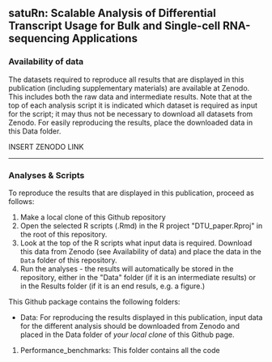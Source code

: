 ## satuRn: Scalable Analysis of Differential Transcript Usage for Bulk and Single-cell RNA-sequencing Applications

### Availability of data

The datasets required to reproduce all results that are displayed in this publication (including supplementary materials) are available at Zenodo. This includes both the raw data and intermediate results. Note that at the top of each analysis script it is indicated which dataset is required as input for the script; it may thus not be necessary to download all datasets from Zenodo. For easily reproducing the results, place the downloaded data in this Data folder.

INSERT ZENODO LINK

***

### Analyses & Scripts

To reproduce the results that are displayed in this publication, proceed as follows:

1. Make a local clone of this Github repository
2. Open the selected R scripts (.Rmd) in the R project "DTU_paper.Rproj" in the root of this repository.
3. Look at the top of the R scripts what input data is required. Download this data from Zenodo (see Availability of data) and place the data in the `Data`  folder of this repository.
4. Run the analyses - the results will automatically be stored in the repository, either in the "Data" folder (if it is an intermediate results) or in the Results folder (if it is an end resuls, e.g. a figure.)

This Github package contains the following folders:

- Data: For reproducing the results displayed in this publication, input data for the different analysis should be downloaded from Zenodo and placed in the Data folder of *your local clone* of this Github page.

1. Performance_benchmarks: This folder contains all the code






















